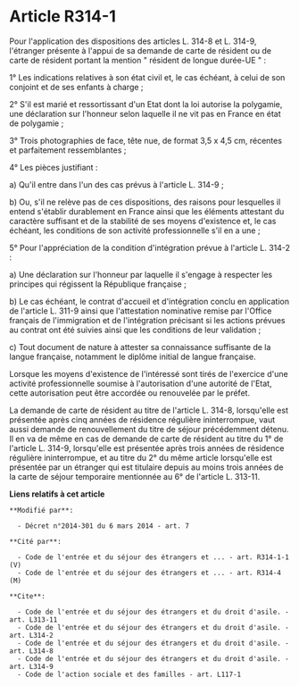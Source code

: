 # Article R314-1

Pour l'application des dispositions des articles L. 314-8 et L. 314-9, l'étranger présente à l'appui de sa demande de carte
de résident ou de carte de résident portant la mention " résident de longue durée-UE " : 

1° Les indications relatives à son état civil et, le cas échéant, à celui de son conjoint et de ses enfants à charge ; 

2° S'il est marié et ressortissant d'un Etat dont la loi autorise la polygamie, une déclaration sur l'honneur selon laquelle
il ne vit pas en France en état de polygamie ; 

3° Trois photographies de face, tête nue, de format 3,5 x 4,5 cm, récentes et parfaitement ressemblantes ; 

4° Les pièces justifiant : 

a) Qu'il entre dans l'un des cas prévus à l'article L. 314-9 ; 

b) Ou, s'il ne relève pas de ces dispositions, des raisons pour lesquelles il entend s'établir durablement en France ainsi
que les éléments attestant du caractère suffisant et de la stabilité de ses moyens d'existence et, le cas échéant, les
conditions de son activité professionnelle s'il en a une ; 

5° Pour l'appréciation de la condition d'intégration prévue à l'article L. 314-2 : 

a) Une déclaration sur l'honneur par laquelle il s'engage à respecter les principes qui régissent la République française ; 

b) Le cas échéant, le contrat d'accueil et d'intégration conclu en application de l'article L. 311-9 ainsi que l'attestation
nominative remise par l'Office français de l'immigration et de l'intégration précisant si les actions prévues au contrat ont
été suivies ainsi que les conditions de leur validation ; 

c) Tout document de nature à attester sa connaissance suffisante de la langue française, notamment le diplôme initial de
langue française. 

Lorsque les moyens d'existence de l'intéressé sont tirés de l'exercice d'une activité professionnelle soumise à
l'autorisation d'une autorité de l'Etat, cette autorisation peut être accordée ou renouvelée par le préfet. 

La demande de carte de résident au titre de l'article L. 314-8, lorsqu'elle est présentée après cinq années de résidence
régulière ininterrompue, vaut aussi demande de renouvellement du titre de séjour précédemment détenu. Il en va de même en cas
de demande de carte de résident au titre du 1° de l'article L. 314-9, lorsqu'elle est présentée après trois années de
résidence régulière ininterrompue, et au titre du 2° du même article lorsqu'elle est présentée par un étranger qui est
titulaire depuis au moins trois années de la carte de séjour temporaire mentionnée au 6° de l'article L. 313-11.

**Liens relatifs à cet article**

	**Modifié par**:

	  - Décret n°2014-301 du 6 mars 2014 - art. 7

	**Cité par**:

	  - Code de l'entrée et du séjour des étrangers et ... - art. R314-1-1 (V)
	  - Code de l'entrée et du séjour des étrangers et ... - art. R314-4 (M)

	**Cite**:

	  - Code de l'entrée et du séjour des étrangers et du droit d'asile. - art. L313-11
	  - Code de l'entrée et du séjour des étrangers et du droit d'asile. - art. L314-2
	  - Code de l'entrée et du séjour des étrangers et du droit d'asile. - art. L314-8
	  - Code de l'entrée et du séjour des étrangers et du droit d'asile. - art. L314-9
	  - Code de l'action sociale et des familles - art. L117-1
